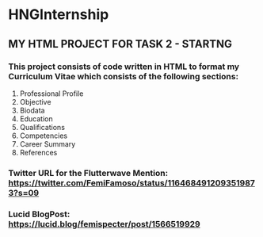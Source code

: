 # HNGInternship
## MY HTML PROJECT FOR TASK 2 - STARTNG
### This project consists of code written in HTML to format my Curriculum Vitae which consists of the following sections:
1. Professional Profile
2. Objective
3. Biodata
4. Education
5. Qualifications
6. Competencies
7. Career Summary
8. References
### Twitter URL for the Flutterwave Mention: https://twitter.com/FemiFamoso/status/1164684912093519873?s=09
### Lucid BlogPost: https://lucid.blog/femispecter/post/1566519929
